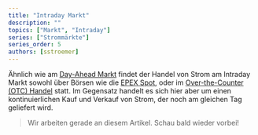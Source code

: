 ```yaml
---
title: "Intraday Markt"
description: ""
topics: ["Markt", "Intraday"]
series: ["Strommärkte"]
series_order: 5
authors: [sstroemer]
---
```


Ähnlich wie am [Day-Ahead Markt](/wissen/markt-day-ahead) findet der Handel von Strom am Intraday Markt sowohl über Börsen wie die [EPEX Spot](https://www.epexspot.com/en), oder im [Over-the-Counter (OTC) Handel](/wissen/otc/) statt. Im Gegensatz handelt es sich hier aber um einen kontinuierlichen Kauf und Verkauf von Strom, der noch am gleichen Tag geliefert wird.

<!-- more -->

> Wir arbeiten gerade an diesem Artikel. Schau bald wieder vorbei!
